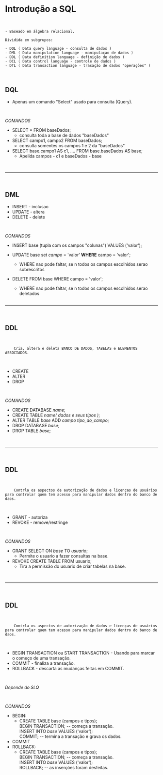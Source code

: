 # Introdução a SQL

<br>

    - Baseado em álgebra relacional.
    
    Dividida em subgrupos:

    - DQL ( Data query language - consulta de dados )
    - DML ( Data manipulation language - manipulaçao de dados )
    - DDL ( Data definition language - definição de dados )
    - DCL ( Data control language - controle de dados )
    - DTL ( Data transaction language - trasação de dados "operações" )

<br>

## DQL

- Apenas um comando "Select" usado para consulta (Query).

<br>

_COMANDOS_

-  SELECT * FROM baseDados; 
    - consulta toda a base de dados "baseDados"
- SELECT campo1, campo2 FROM baseDados;
    - consulta somentes os campos 1 e 2 da "baseDados"
- SELECT base.campo1 AS c1, .... FROM base.baseDados AS base;
    - Apelida campos - c1 e baseDados - base

<br>
<hr>
<br>

## DML

- INSERT - inclusao 
- UPDATE -  altera
- DELETE - delete

<br>

_COMANDOS_

- INSERT base (tupla com os campos "colunas") VALUES ('valor');
- UPDATE  base set _campo_ = 'valor' **WHERE** campo = 'valor';
    - WHERE nao pode faltar, se n todos os campos escolhidos serao sobrescritos
- DELETE FROM base WHERE campo = 'valor';
    - WHERE nao pode faltar, se n todos os campos escolhidos serao deletados

    <br>
<hr>
<br>

## DDL

<br>

        Cria, altera e deleta BANCO DE DADOS, TABELAS e ELEMENTOS ASSOCIADOS.

<br>

- CREATE
- ALTER
- DROP

<br>

_COMANDOS_

- CREATE DATABASE _name_;
- CREATE TABLE _name( dados e seus tipos )_;
- ALTER TABLE _base_ ADD _campo tipo_do_campo_;
- DROP DATABASE _base_;
- DROP TABLE _base_;

<br>
<hr>
<br>

## DDL

<br>

        Contrla os aspectos de autorização de dados e licenças de usuários para controlar quem tem acesso para manipular dados dentro do banco de daos.

<br>

- GRANT - autoriza
- REVOKE - remove/restringe

<br>

_COMANDOS_

- GRANT SELECT ON _base_ TO _usuario_;
    - Permite o usuario a fazer consultas na base.
- REVOKE CREATE TABLE FROM usuario;
    - Tira a permissão do usuario de criar tabelas na base.

<br>
<hr>
<br>

## DDL

<br>

        Contrla os aspectos de autorização de dados e licenças de usuários para controlar quem tem acesso para manipular dados dentro do banco de daos.

<br>

- BEGIN TRANSACTION ou START TRANSACTION - Usando para marcar o começo de uma transação.
- COMMIT - finaliza a transação.
- ROLLBACK - descarta as mudanças feitas em COMMIT.

<br>

*Depende do SLQ*

<br>

_COMANDOS_

- BEGIN:
     - CREATE TABLE base (campos e tipos);<br>
     BEGIN TRANSACTION; -- começa a transação.<br>
     INSERT INTO _base_ VALUES ('valor');<br>
     COMMIT; -- termina a transação e grava os dados.
- COMMIT
- ROLLBACK:
     - CREATE TABLE base (campos e tipos);<br>
     BEGIN TRANSACTION; -- começa a transação.<br>
     INSERT INTO _base_ VALUES ('valor');<br>
     ROLLBACK; -- as inserções foram desfeitas.